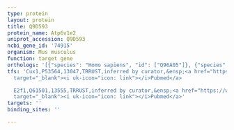 ```yaml
---
type: protein
layout: protein
title: Q9D593
protein_name: Atp6v1e2
uniprot_accession: Q9D593
ncbi_gene_id: '74915'
organism: Mus musculus
function: target gene
orthologs: '[{"species": "Homo sapiens", "id": ["Q96A05"]}, {"species": "Rattus norvegicus", "id": ["D3ZJ78"]}, {"species": "Saccharomyces cerevisiae", "id": ["<a href=\"/protein/p22203\">P22203</a>"]}]'
tfs: 'Cux1,P53564,13047,TRRUST,inferred by curator,&ensp;<a href="https://www.ncbi.nlm.nih.gov/pubmed/?term=10799595%5Buid%5D+OR+29087512%5Buid%5D"
  target="_blank"><i uk-icon="icon: link"></i>Pubmed</a>

  E2f1,Q61501,13555,TRRUST,inferred by curator,&ensp;<a href="https://www.ncbi.nlm.nih.gov/pubmed/?term=23229955%5Buid%5D+OR+29087512%5Buid%5D"
  target="_blank"><i uk-icon="icon: link"></i>Pubmed</a>'
targets: ''
binding_sites: ''

---
```

